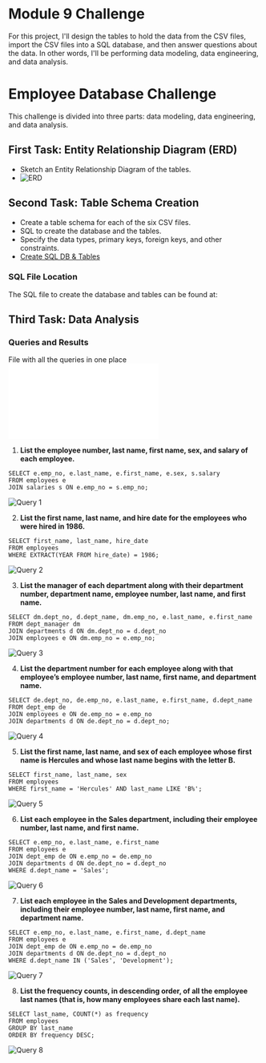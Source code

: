 
# Module 9 Challenge

For this project, I'll design the tables to hold the data from the CSV files, import the CSV files into a SQL database, and then answer questions about the data. In other words, I'll be performing data modeling, data engineering, and data analysis.

# Employee Database Challenge

This challenge is divided into three parts: data modeling, data engineering, and data analysis.

## First Task: Entity Relationship Diagram (ERD)

- Sketch an Entity Relationship Diagram of the tables.
- ![ERD](EmployeeSQL/images/ERD_entity_relationship_diagram_SQL_2024-07-22_22-58-57.png)

## Second Task: Table Schema Creation

- Create a table schema for each of the six CSV files.
- SQL to create the database and the tables.
- Specify the data types, primary keys, foreign keys, and other constraints.
- [Create SQL DB & Tables](EmployeeSQL/SQL_create_statements/SQL_Create_all_tables.sql)
  

### SQL File Location
The SQL file to create the database and tables can be found at:


## Third Task: Data Analysis

### Queries and Results

File with all the queries in one place
![List of SQL queries](EmployeeSQL/SQL_create_statements/SQL_FILE_of_the_queries.sql)

1. **List the employee number, last name, first name, sex, and salary of each employee.**
```
SELECT e.emp_no, e.last_name, e.first_name, e.sex, s.salary
FROM employees e
JOIN salaries s ON e.emp_no = s.emp_no;
```

   ![Query 1](EmployeeSQL/images/List_the_employee_number_last_name_first_name_sex_and_salary_of_each_employee.png)

2. **List the first name, last name, and hire date for the employees who were hired in 1986.**
```
SELECT first_name, last_name, hire_date
FROM employees
WHERE EXTRACT(YEAR FROM hire_date) = 1986;
```
   ![Query 2](EmployeeSQL/images/List_the_first_name_last_name_and_hire_date_for_the_employees_who_were_hired_in_1986.png)

3. **List the manager of each department along with their department number, department name, employee number, last name, and first name.**

```
SELECT dm.dept_no, d.dept_name, dm.emp_no, e.last_name, e.first_name
FROM dept_manager dm
JOIN departments d ON dm.dept_no = d.dept_no
JOIN employees e ON dm.emp_no = e.emp_no;
```
   ![Query 3](EmployeeSQL/images/List_the_manager_of_each_department_along_with_their_department_number_department_name_employee_number_last_name_and_first_name.png)

4. **List the department number for each employee along with that employee’s employee number, last name, first name, and department name.**
```
SELECT de.dept_no, de.emp_no, e.last_name, e.first_name, d.dept_name
FROM dept_emp de
JOIN employees e ON de.emp_no = e.emp_no
JOIN departments d ON de.dept_no = d.dept_no;
```
   ![Query 4](EmployeeSQL/images/List_the_department_number_for_each_employee_along_with_that_employee’s_employee_number_last_name_first_name_and_department_name.png)

5. **List the first name, last name, and sex of each employee whose first name is Hercules and whose last name begins with the letter B.**
```
SELECT first_name, last_name, sex
FROM employees
WHERE first_name = 'Hercules' AND last_name LIKE 'B%';
```
   ![Query 5](EmployeeSQL/images/List_first_name_last_name_and_sex_of_each_employee_whose_first_name_is_Hercules_and_whose_last_name_begins_with_the_letter_B.png)

6. **List each employee in the Sales department, including their employee number, last name, and first name.**
```
SELECT e.emp_no, e.last_name, e.first_name
FROM employees e
JOIN dept_emp de ON e.emp_no = de.emp_no
JOIN departments d ON de.dept_no = d.dept_no
WHERE d.dept_name = 'Sales';
```
   ![Query 6](EmployeeSQL/images/List_each_employee_in_the_Sales_and_Development_departments_including_their_employee_number_last_name_first_name_and_department_name.png)

7. **List each employee in the Sales and Development departments, including their employee number, last name, first name, and department name.**
```
SELECT e.emp_no, e.last_name, e.first_name, d.dept_name
FROM employees e
JOIN dept_emp de ON e.emp_no = de.emp_no
JOIN departments d ON de.dept_no = d.dept_no
WHERE d.dept_name IN ('Sales', 'Development');
```
   ![Query 7](EmployeeSQL/images/List_each_employee_in_the_Sales_and_Development_departments_including_their_employee_number_last_name_first_name_and_department_name.png)

8. **List the frequency counts, in descending order, of all the employee last names (that is, how many employees share each last name).**
```
SELECT last_name, COUNT(*) as frequency
FROM employees
GROUP BY last_name
ORDER BY frequency DESC;
```
   ![Query 8](EmployeeSQL/images/List_the_frequency_counts_in_descending_order_of_all_the_employee_last_names_that_is_how_many_employees_share_each_last_name.png)
